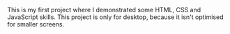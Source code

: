 This is my first project where I demonstrated some HTML, CSS and JavaScript skills. 
This project is only for desktop, because it isn't optimised for smaller screens.
